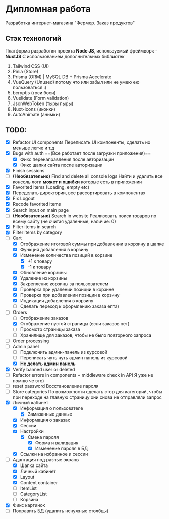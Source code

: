 # Дипломная работа

Разработка интернет-магазина "Фермер. Заказ продуктов"

## Стэк технологий

Платформа разработки проекта **Node JS**, используемый фреймворк - **NuxtJS**
С использованием дополнительных библиотек

1. Tailwind CSS (UI)
2. Pinia (Store)
3. Prisma (ORM) | MySQL DB + Prisma Accelerate
4. VueQuery (Unused) потому что или забыл или не умею ею пользоваться :(
5. bcryptjs (тоси боси)
6. Vuelidate (Form validation)
7. JsonWebToken (тыры пыры)
8. Nuxt-icons (иконки)
9. AutoAnimate (анимки)

## TODO:

- [x] Refactor UI components
      Переписать UI компоненты, сделать их меньше легче и т.д
- [x] Bugs with auth ==(Все работает после загрузки приложения)==
  - [x] Фикс перенаправления после авторизации
  - [x] Фикс шапки сайта после авторизации
- [x] Finish sessions
- [ ] **(Необязательно)** Find and delete all console logs
      Найти и удалить все консоль логи **может и ошибки** которые есть в приложении
- [x] Favorited items (Loading, empty etc)
- [x] Переделать директории, все рассортировать в компонентах
- [x] Fix Logout
- [x] Recode favorited items
- [x] Search input on main page
- [ ] **(Необязательно)** Search in website
      Реализовать поиск товаров по всему сайту (не считая удаленные, наличие: 0)
- [x] Filter items in search
- [x] Filter items by category
- [ ] Cart
  - [x] Отображение итоговой суммы при добавлении в корзину в шапке
  - [x] Функция добавления в корзину
  - [x] Изменение количества позиций в корзине
    - [x] +1 к товару
    - [x] -1 к товару
  - [x] Обновление корзины
  - [x] Удаление из корзины
  - [x] Закрепление корзины за пользователем
  - [x] Проверка при удалении позиции в корзине
  - [x] Проверка при добавлении позиции в корзину
  - [x] Индикация добавления в корзину
  - [ ] Сделать переход к оформлению заказа епта)
- [ ] Orders
  - [ ] Отображение заказов
  - [x] Отображение пустой страницы (если заказов нет)
  - [ ] Просмотр страницы заказа
  - [ ] Хранилище для заказов, чтобы не было повторного запроса
- [ ] Order processing
- [ ] Admin panel
  - [ ] Подключить админ-панель из курсовой
  - [ ] Переписать чуть чуть админ панель из курсовой
  - [x] **Не делать админ панель**
- [x] Verify banned user or deleted
- [ ] Refactor errors in components + middleware check in API
      Я уже не помню че это)
- [ ] reset password
      Восстановление пароля
- [ ] Store categories
      По возможности сделать стор для категорий, чтобы при переходе на главную страницу они снова не отправляли запрос
- [x] Личный кабинет
  - [x] Информация о пользователе
    - [x] Замазанные данные
  - [x] Информация о заказах
  - [x] Сессии
  - [x] Настройки
    - [x] Смена пароля
      - [x] Форма и валидация
      - [x] Изменение пароля в БД
  - [x] Ссылки на избранное и сессии
- [ ] Адаптация под разные экраны
  - [x] Шапка сайта
  - [x] Личный кабинет
  - [x] Layout
  - [x] Content container
  - [ ] ItemList
  - [ ] CategoryList
  - [ ] Корзина
- [x] Фикс картинок
- [ ] Поправить БД (удалить ненужные столбцы)
